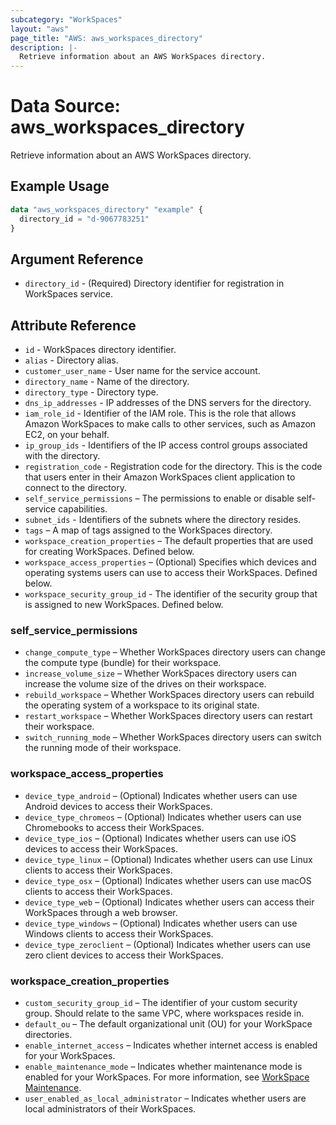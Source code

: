 ```yaml
---
subcategory: "WorkSpaces"
layout: "aws"
page_title: "AWS: aws_workspaces_directory"
description: |-
  Retrieve information about an AWS WorkSpaces directory.
---
```


# Data Source: aws_workspaces_directory

Retrieve information about an AWS WorkSpaces directory.

## Example Usage

```terraform
data "aws_workspaces_directory" "example" {
  directory_id = "d-9067783251"
}
```

## Argument Reference

* `directory_id` - (Required) Directory identifier for registration in WorkSpaces service.

## Attribute Reference

* `id` - WorkSpaces directory identifier.
* `alias` - Directory alias.
* `customer_user_name` - User name for the service account.
* `directory_name` - Name of the directory.
* `directory_type` - Directory type.
* `dns_ip_addresses` - IP addresses of the DNS servers for the directory.
* `iam_role_id` - Identifier of the IAM role. This is the role that allows Amazon WorkSpaces to make calls to other services, such as Amazon EC2, on your behalf.
* `ip_group_ids` - Identifiers of the IP access control groups associated with the directory.
* `registration_code` - Registration code for the directory. This is the code that users enter in their Amazon WorkSpaces client application to connect to the directory.
* `self_service_permissions` – The permissions to enable or disable self-service capabilities.
* `subnet_ids` - Identifiers of the subnets where the directory resides.
* `tags` – A map of tags assigned to the WorkSpaces directory.
* `workspace_creation_properties` – The default properties that are used for creating WorkSpaces. Defined below.
* `workspace_access_properties` – (Optional) Specifies which devices and operating systems users can use to access their WorkSpaces. Defined below.
* `workspace_security_group_id` - The identifier of the security group that is assigned to new WorkSpaces. Defined below.

### self_service_permissions

* `change_compute_type` – Whether WorkSpaces directory users can change the compute type (bundle) for their workspace.
* `increase_volume_size` – Whether WorkSpaces directory users can increase the volume size of the drives on their workspace.
* `rebuild_workspace` – Whether WorkSpaces directory users can rebuild the operating system of a workspace to its original state.
* `restart_workspace` – Whether WorkSpaces directory users can restart their workspace.
* `switch_running_mode` – Whether WorkSpaces directory users can switch the running mode of their workspace.

### workspace_access_properties

* `device_type_android` – (Optional) Indicates whether users can use Android devices to access their WorkSpaces.
* `device_type_chromeos` – (Optional) Indicates whether users can use Chromebooks to access their WorkSpaces.
* `device_type_ios` – (Optional) Indicates whether users can use iOS devices to access their WorkSpaces.
* `device_type_linux` – (Optional) Indicates whether users can use Linux clients to access their WorkSpaces.
* `device_type_osx` – (Optional) Indicates whether users can use macOS clients to access their WorkSpaces.
* `device_type_web` – (Optional) Indicates whether users can access their WorkSpaces through a web browser.
* `device_type_windows` – (Optional) Indicates whether users can use Windows clients to access their WorkSpaces.
* `device_type_zeroclient` – (Optional) Indicates whether users can use zero client devices to access their WorkSpaces.

### workspace_creation_properties

* `custom_security_group_id` – The identifier of your custom security group. Should relate to the same VPC, where workspaces reside in.
* `default_ou` – The default organizational unit (OU) for your WorkSpace directories.
* `enable_internet_access` – Indicates whether internet access is enabled for your WorkSpaces.
* `enable_maintenance_mode` – Indicates whether maintenance mode is enabled for your WorkSpaces. For more information, see [WorkSpace Maintenance](https://docs.aws.amazon.com/workspaces/latest/adminguide/workspace-maintenance.html).
* `user_enabled_as_local_administrator` – Indicates whether users are local administrators of their WorkSpaces.
